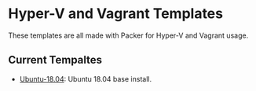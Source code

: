 # Hyper-V and Vagrant Templates

These templates are all made with Packer for Hyper-V and Vagrant usage.

## Current Tempaltes

- [Ubuntu-18.04](https://github.com/iamaleks/hyperv-packer-vagrant-templates/tree/master/Ubuntu-18.04): Ubuntu 18.04 base install. 
